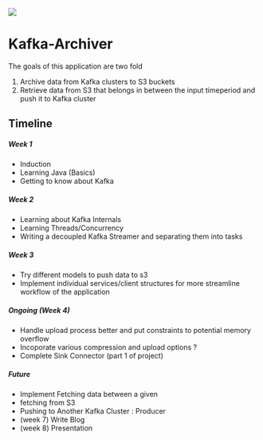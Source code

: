 ![](https://img.shields.io/badge/Made%20With-%20java-%23ED8B00.svg?style=for-the-badge&logo=java&logoColor=white)

# Kafka-Archiver
The goals of this application are two fold
1. Archive data from Kafka clusters to S3 buckets
2. Retrieve data from S3 that belongs in between the input timeperiod and push it to Kafka cluster


## Timeline
##### Week 1
* Induction 
* Learning Java (Basics)
* Getting to know about Kafka

##### Week 2 
* Learning about Kafka Internals
* Learning Threads/Concurrency
* Writing a decoupled Kafka Streamer and separating them into tasks

##### Week 3 
* Try different models to push data to s3
* Implement individual services/client structures for more streamline workflow of the application

##### Ongoing (Week 4)
* Handle upload process better and put constraints to potential memory overflow
* Incoporate various compression and upload options ?
* Complete Sink Connector (part 1 of project)

##### Future
* Implement Fetching data between a given
* fetching from S3
* Pushing to Another Kafka Cluster : Producer 
* (week 7) Write Blog
* (week 8) Presentation 
